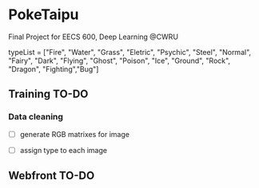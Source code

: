 # PokeTaipu
Final Project for EECS 600, Deep Learning @CWRU

typeList = ["Fire", "Water", "Grass", "Eletric", "Psychic", "Steel", "Normal", "Fairy", "Dark", "Flying", "Ghost", "Poison", "Ice", "Ground", "Rock", "Dragon", "Fighting","Bug"]

## Training TO-DO
### Data cleaning
- [ ] generate RGB matrixes for image
- [ ] assign type to each image


## Webfront TO-DO
